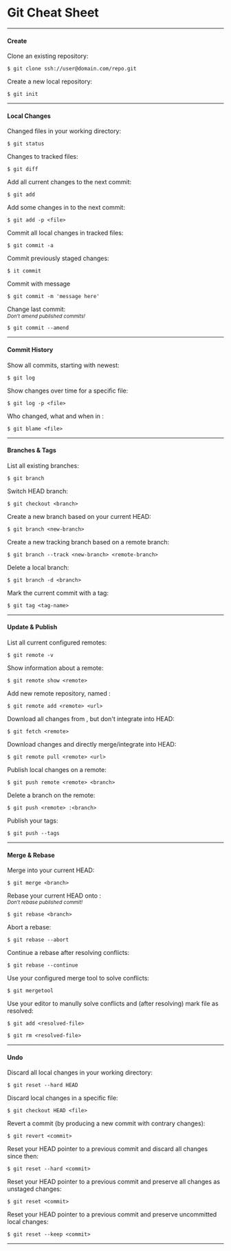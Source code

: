 Git Cheat Sheet
===============

<hr>

<h4>Create</h4>

Clone an existing repository:
```
$ git clone ssh://user@domain.com/repo.git
```

Create a new local repository:
```
$ git init
```

<hr>

<h4>Local Changes</h4>

Changed files in your working directory:
```
$ git status
```

Changes to tracked files:
```
$ git diff
```

Add all current changes to the next commit:
```
$ git add
```

Add some changes in <file> to the next commit:
```
$ git add -p <file>
```

Commit all local changes in tracked files:
```
$ git commit -a
```

Commit previously staged changes:
```
$ it commit
```

Commit with message
```
$ git commit -m 'message here'
```

Change last commit:<br>
<em><sub>Don't amend published commits!</sub></em>
```
$ git commit --amend
```

<hr>

<h4>Commit History</h4>

Show all commits, starting with newest:
```
$ git log
```

Show changes over time for a specific file:
```
$ git log -p <file>
```

Who changed, what and when in <file>:
```
$ git blame <file>
```

<hr>

<h4>Branches & Tags</h4>

List all existing branches:
```
$ git branch
```

Switch HEAD branch:
```
$ git checkout <branch>
```

Create a new branch based on your current HEAD:
```
$ git branch <new-branch>
```

Create a new tracking branch based on a remote branch:
```
$ git branch --track <new-branch> <remote-branch>
```

Delete a local branch:
```
$ git branch -d <branch>
```

Mark the current commit with a tag:
```
$ git tag <tag-name>
```

<hr>

<h4>Update & Publish</h4>

List all current configured remotes:
```
$ git remote -v
```

Show information about a remote:
```
$ git remote show <remote>
```

Add new remote repository, named <remote>:
```
$ git remote add <remote> <url>
```

Download all changes from <remote>, but don't integrate into HEAD:
```
$ git fetch <remote>
```

Download changes and directly merge/integrate into HEAD:
```
$ git remote pull <remote> <url>
```

Publish local changes on a remote:
```
$ git push remote <remote> <branch>
```

Delete a branch on the remote:
```
$ git push <remote> :<branch>
```

Publish your tags:
```
$ git push --tags
```

<hr>

<h4>Merge & Rebase</h4>

Merge <branch> into your current HEAD:
```
$ git merge <branch>
```

Rebase your current HEAD onto <branch>:<br>
<em><sub>Don't rebase published commit!</sub></em>
```
$ git rebase <branch>
```

Abort a rebase:
```
$ git rebase --abort
```

Continue a rebase after resolving conflicts:
```
$ git rebase --continue
```

Use your configured merge tool to solve conflicts:
```
$ git mergetool
```

Use your editor to manully solve conflicts and (after resolving) mark file as resolved:
```
$ git add <resolved-file>
```
```
$ git rm <resolved-file>
```

<hr>

<h4>Undo</h4>

Discard all local changes in your working directory:
```
$ git reset --hard HEAD
```

Discard local changes in a specific file:
```
$ git checkout HEAD <file>
```

Revert a commit (by producing a new commit with contrary changes):
```
$ git revert <commit>
```

Reset your HEAD pointer to a previous commit and discard all changes since then:
```
$ git reset --hard <commit>
```

Reset your HEAD pointer to a previous commit and preserve all changes as unstaged changes:
```
$ git reset <commit>
```

Reset your HEAD pointer to a previous commit and preserve uncommitted local changes:
```
$ git reset --keep <commit>
```

<hr>
